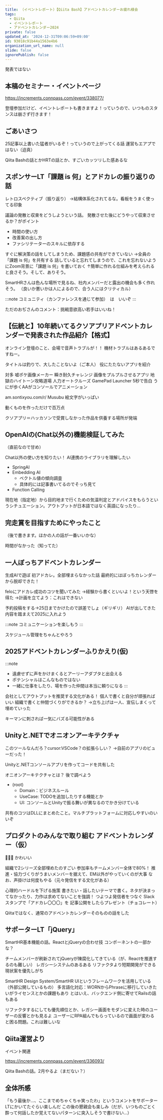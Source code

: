 ```yaml
---
title: （イベントレポート）【Qiita Bash】アドベントカレンダーお疲れ様会
tags:
  - Qiita
  - イベントレポート
  - アドベントカレンダー2024
private: false
updated_at: '2024-12-31T09:06:59+09:00'
id: 93018c91b44a1563e4b6
organization_url_name: null
slide: false
ignorePublish: false
---
```

発表ではない

## 本稿のセミナー・イベントページ
https://increments.connpass.com/event/338077/

登壇参加だけど、イベントレポートも書きますよ！っていうので、いつものスタンスは崩さず行きます！

## ごあいさつ
25記事以上書いた猛者がいるぞ！っていうので上がってくる話
運営もエアプではない（迫真）

Qiita Bashの話とかHRTの話とか、すごいカッツリした感あるな

## スポンサーLT「課題 is 何」とアドカレの振り返りの話
レトロスペクティブ（振り返り）
→結構体系化されてるな。看板をうまく使ってる印象

議論の発散と収束をどうしようという話。
発散させた後にどうやって収束させるか？がポイント

- 時間の使い方
- 改善案の出し方
- ファシリテーターのスキルに依存する

すぐに解決策の話をしてしまうため、課題感の共有ができていない
→全員の「課題 is 何」を共有する
話していると忘れてしまうので、これを忘れないようにZoom背景に「課題 is 何」を書いておく
↑簡単に作れる仕組みを考えられると良さそう。そして、ありそう。

SmartHRさんは色んな場所で見るね、社内メンバーだと露出の機会も多く作れそう。
（良いか悪いかは人によるので、合う人にはクリティカル）

:::note
コミュニティ（カンファレンスを通じて参加）　は　いいぞ
:::

ただのおぢさんのコメント：挑戦意欲高い若手はいいね！

## 【伝統と】10年続いてるクソアプリアドベントカレンダーで発表された作品紹介【格式】
オンライン登壇のこと、会場で音声トラブルが！！
機材トラブルはあるあるですねー。

タイトルは釣りで、大したことないよ（ご本人）
役にたたないアプリを紹介

対多
嘘ポケ画像メーカー
瞬き耐久チャレンジ
画像をプルプルさせるアプリ
地獄のハイトーン攻略道場
人力オートクルーズ
GamePad Launcher
5秒で告白
うにが歩くAAがコンソールでアニメーション

am.sontixyou.com/r/ Musubu 絵文字がいっぱい

動くものを作っただけで百万点

クソアプリ＝ハッカソンで受賞しなかった作品を供養する場所が発端

## OpenAIの(Chat以外の)機能検証してみた
（直前なので甘め）

Chat以外の使い方を知りたい！
AI連携のライブラリを理解したい

- SpringAI
- Embedding AI
  - ベクトル値の傾向調査
  - 具体的には記事書いてるのでそっち見て
- Function Calling

現在地（指定地）から目的地まで行くための気温判定とアドバイスをもらうというシチュエーション。アウトプットが日本語ではなく英語になったり…

## 完走賞を目指すためにやったこと
（後で書きます。ほかの人の話が一番いいかな）

時間がなかった（知ってた）

## 一人ぼっちアドベントカレンダー
生成AIで遊ぼ
初アドカレ。全部埋まらなかった話
最終的にはぼっちカレンダーから脱却できた！

feloにアドカレ成功のコツを聞いてみた
→経験から書くといいよ！という天啓を得た
→計画を立てよう：これはできない

予約投稿をする→25日までかけたので誤差でしょ（ギリギリ）
AIが出してきた内容を踏まえて2025に入れよう

:::note
コミュニケーションを楽しもう
:::

スケジュール管理をちゃんとやろう

## 2025アドベントカレンダーふりかえり(仮)
:::note
- 遠慮せずに声をかけまくるとアーリーアダプタと出会える
- ポテンシャルはこんなものではない
- 一緒に仕事をしたり、場を作った仲間は本当に頼りになる
:::

会社としてアウトプットを推奨する文化がある！
個人で書くと自分が頑張ればいい
組織で書くと仲間づくりができるか？
→立ち上げは一人、宣伝しまくって埋めていった

キーマンに刺されば一気にバズる可能性がある

## Unityと.NETでオニオンアーキテクチャ
このツールなんだろ？cursor:VSCode？の拡張らしい？
→自前のアプリのビューだった！

Unityと.NETコンソールアプリを作ってコードを共有した

オニオンアーキテクチャとは？
後で調べよう

- (root)
  - Domain：ビジネスルール
  - UseCase: TODOを追加したりする機能とか
  - UI: コンソールとUnityで振る舞いが異なるのでかき分けている

共有のコツはDLLにまとめたこと。マルチプラットフォームに対応しやすいのいいぞ

## プロダクトのみんなで取り組む アドベントカレンダー（仮）
🎄🎅🎄
かわいい

組織で2シリーズ全部埋めたのすごい
参加率もチームメンバー全体で80%！
推進・協力づくりがうまいメンバーを据えて、EM以外がやっていくのが大事
なお、声掛けは何度もやる（元々発信をする文化がある）

心理的ハードルを下げる施策
書きたい・話したいテーマで書く。ネタが決まってなかったり、力作は求めてないことを強調！
つよつよ発信者をつなぐ
Slackスタンプで「アドカレ〇〇〇」を
記事公開をしたらプレゼント（チョコレート）

Qiitaではなく、通常のアドベントカレンダーそのものの話をした

## サポーターLT「jQuery」
SmartHR基本機能の話。ReactとjQueryの合わせ技
コンポーネントの一部かな？

チームメンバーが刷新されてjQueryが陳腐化してきている（が、Reactを推進するのも難しい）
レガシーシステムのあるある
リファクタより短期開発ができる現状案を優先しがち

SmartHR Design System/SmartHR UIというフレームワークを活用している（外部公開しているもの）
多言語化対応：WORNからPhraseに移行していきたいがライセンスとかの課題もあり
とはいえ、バックエンド側に寄せてRailsの話もある

リファクタするにしても優先順位とか、レガシー画面をモダンに変えた時のユーザーの反響とかも見るよ
ユーザーにRPA組んでもらっているので画面が変わると困る問題。これは難しいな

## Qiita運営より
イベント関連

https://increments.connpass.com/event/336093/

Qiita Bashの話。2月やるよ（まだない？）

## 全体所感
「もう最後か…、ここまでめちゃくちゃ笑ったわ」というコメントをサポーターLTにかいてたぐらい楽しんだ
この後の懇親会も楽しみ（だが、いつものごとく酔って何話したか覚えてないパターンに突入しそうで書けない…）
